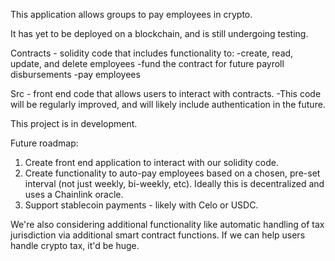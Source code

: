 This application allows groups to pay employees in crypto.

It has yet to be deployed on a blockchain, and is still undergoing testing.

Contracts - solidity code that includes functionality to:
-create, read, update, and delete employees
-fund the contract for future payroll disbursements
-pay employees

Src - front end code that allows users to interact with contracts.
-This code will be regularly improved, and will likely include authentication in the future.

This project is in development.

Future roadmap: 
1) Create front end application to interact with our solidity code.
2) Create functionality to auto-pay employees based on a chosen, pre-set interval (not just weekly, bi-weekly, etc). Ideally this is decentralized and uses a Chainlink oracle.
3) Support stablecoin payments - likely with Celo or USDC.

We're also considering additional functionality like automatic handling of tax jurisdiction via additional smart contract functions. If we can help users handle crypto tax, it'd be huge.